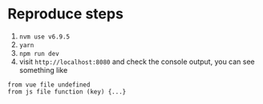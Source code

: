 # Reproduce steps

1. `nvm use v6.9.5`
2. `yarn`
3. `npm run dev`
4. visit `http://localhost:8080` and check the console output, you can see something like 

```
from vue file undefined
from js file function (key) {...}
```